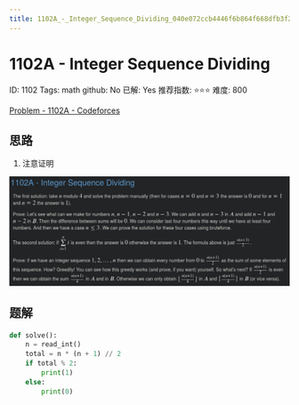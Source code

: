 ```yaml
---
title: 1102A_-_Integer_Sequence_Dividing_040e072ccb4446f6b864f668dfb3f2b0
---
```


# 1102A - Integer Sequence Dividing

ID: 1102
Tags: math
github: No
已解: Yes
推荐指数: ⭐⭐⭐
难度: 800

[Problem - 1102A - Codeforces](https://codeforces.com/problemset/problem/1102/A)

## 思路

1. 注意证明

![2022-05-02_11-26-05](assets/2022-05-02_11-26-05.png)

## 题解

```python
def solve():
    n = read_int()
    total = n * (n + 1) // 2
    if total % 2:
        print(1)
    else:
        print(0)
```
